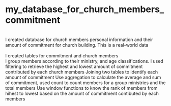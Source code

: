 # my_database_for_church_members_commitment
<br>I created database for church members personal information and their amount of commitment for church building. This is a real-world data<br>
<br>I created tables for commitment and church members<br>
I group members according to their ministry, and age classifications.
I used filtering to retrieve the highest and lowest amount of commitment contributed by each church members 
Joining two tables to identify each amount of commitment
Use aggregation to calculate the average and sum of commitment, used count to count members for a group ministries and the total members
Use window functions to know the rank of members from hihest to lowest based on the amount of commitment contibuted by each members
